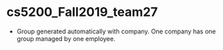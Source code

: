 # cs5200_Fall2019_team27

- Group generated automatically with company. One company has one group managed by one employee.
